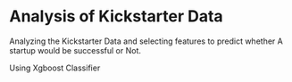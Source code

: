 # Analysis of Kickstarter Data
Analyzing the Kickstarter Data and selecting features to predict whether A startup would be successful or Not.

Using Xgboost Classifier

